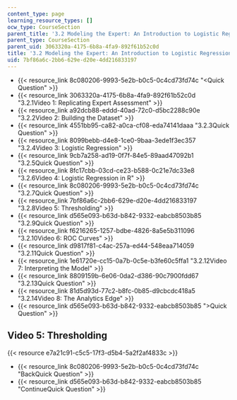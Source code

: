 ```yaml
---
content_type: page
learning_resource_types: []
ocw_type: CourseSection
parent_title: '3.2 Modeling the Expert: An Introduction to Logistic Regression'
parent_type: CourseSection
parent_uid: 3063320a-4175-6b8a-4fa9-892f61b52c0d
title: '3.2 Modeling the Expert: An Introduction to Logistic Regression'
uid: 7bf86a6c-2bb6-629e-d20e-4dd216833197
---
```


*   {{< resource_link 8c080206-9993-5e2b-b0c5-0c4cd73fd74c "\<Quick Question" >}}
*   {{< resource_link 3063320a-4175-6b8a-4fa9-892f61b52c0d "3.2.1Video 1: Replicating Expert Assessment" >}}
*   {{< resource_link a92dcb88-eddd-40ad-72c0-d5bc2288c90e "3.2.2Video 2: Building the Dataset" >}}
*   {{< resource_link 4551bb95-ca82-a0ca-cf08-eda74141daaa "3.2.3Quick Question" >}}
*   {{< resource_link 8099bebb-d4e8-1ce0-9baa-3ede1f3ec357 "3.2.4Video 3: Logistic Regression" >}}
*   {{< resource_link 9cb7a258-ad19-0f7f-84e5-89aad47092b1 "3.2.5Quick Question" >}}
*   {{< resource_link 8fc17cbb-03cd-ce23-b588-0c21e7dc33e8 "3.2.6Video 4: Logistic Regression in R" >}}
*   {{< resource_link 8c080206-9993-5e2b-b0c5-0c4cd73fd74c "3.2.7Quick Question" >}}
*   {{< resource_link 7bf86a6c-2bb6-629e-d20e-4dd216833197 "3.2.8Video 5: Thresholding" >}}
*   {{< resource_link d565e093-b63d-b842-9332-eabcb8503b85 "3.2.9Quick Question" >}}
*   {{< resource_link f6216265-1257-bdbe-4826-8a5e5b311096 "3.2.10Video 6: ROC Curves" >}}
*   {{< resource_link d9817f81-c4ac-257a-ed44-548eaa714059 "3.2.11Quick Question" >}}
*   {{< resource_link 1e61720e-cc15-0a7b-0c5e-b3fe60c5ffa1 "3.2.12Video 7: Interpreting the Model" >}}
*   {{< resource_link 8809159b-6e06-0da2-d386-90c7900fdd67 "3.2.13Quick Question" >}}
*   {{< resource_link 81d5d93d-77c2-b8fc-0b85-d9cbcdc418a5 "3.2.14Video 8: The Analytics Edge" >}}
*   {{< resource_link d565e093-b63d-b842-9332-eabcb8503b85 "\>Quick Question" >}}

Video 5: Thresholding
---------------------

{{< resource e7a21c91-c5c5-17f3-d5b4-5a2f2af4833c >}}

*   {{< resource_link 8c080206-9993-5e2b-b0c5-0c4cd73fd74c "BackQuick Question" >}}
*   {{< resource_link d565e093-b63d-b842-9332-eabcb8503b85 "ContinueQuick Question" >}}